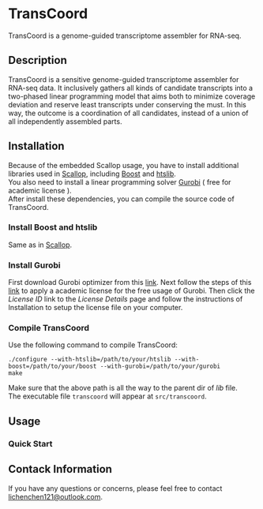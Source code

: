 # TransCoord
TransCoord is a genome-guided transcriptome assembler for RNA-seq.

## Description
TransCoord is a sensitive genome-guided transcriptome assembler for RNA-seq data. It inclusively gathers all kinds of candidate transcripts into a two-phased linear programming model that aims both to minimize coverage deviation and reserve least transcripts under conserving the must. In this way, the outcome is a coordination of all candidates, instead of a union of all independently assembled parts.

## Installation
Because of the embedded Scallop usage, you have to install additional libraries used in [Scallop](https://github.com/Kingsford-Group/scallop/blob/master/README.md), including [Boost](https://github.com/Kingsford-Group/scallop/blob/master/README.md#download-boost) and [htslib](https://github.com/Kingsford-Group/scallop/blob/master/README.md#install-htslib).  
You also need to install a linear programming solver [Gurobi](https://www.gurobi.com/) ( free for academic license ).  
After install these dependencies, you can compile the source code of TransCoord.
### Install Boost and htslib
Same as in [Scallop](https://github.com/Kingsford-Group/scallop/blob/master/README.md).
### Install Gurobi
First download Gurobi optimizer from this [link](https://www.gurobi.com/downloads/gurobi-optimizer-eula/). Next follow the steps of this [link](https://www.gurobi.com/downloads/end-user-license-agreement-academic/) to apply a academic license for the free usage of Gurobi. Then click the *License ID* link to the *License Details* page and follow the instructions of Installation to setup the license file on your computer.
### Compile TransCoord
Use the following command to compile TransCoord:
```
./configure --with-htslib=/path/to/your/htslib --with-boost=/path/to/your/boost --with-gurobi=/path/to/your/gurobi
make
```
Make sure that the above path is all the way to the parent dir of *lib* file.  
The executable file `transcoord` will appear at `src/transcoord`.

## Usage
### Quick Start

## Contack Information
If you have any questions or concerns, please feel free to contact <lichenchen121@outlook.com>.
